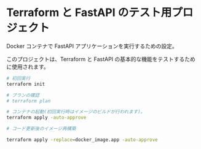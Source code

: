 # Terraform と FastAPI のテスト用プロジェクト

Docker コンテナで FastAPI アプリケーションを実行するための設定。

このプロジェクトは、Terraform と FastAPI の基本的な機能をテストするために使用されます。

```bash
# 初回実行
terraform init

# プランの確認
# terraform plan

# コンテナの起動(初回実行時はイメージのビルドが行われます)。
terraform apply -auto-approve

# コード更新後のイメージ再構築

terraform apply -replace=docker_image.app -auto-approve
```

